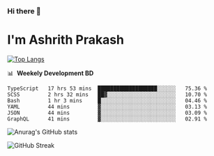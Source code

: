 ### Hi there 👋
# I'm Ashrith Prakash


[![Top Langs](https://github-readme-stats.vercel.app/api/top-langs/?username=xxcheckmatexx&layout=compact&count_private=true&include_all_commits=true&show_icons=true&line_height=20&title_color=FFFFFF&icon_color=FFFFFF&text_color=FFFFFF&bg_color=0D1117)](https://github.com/anuraghazra/github-readme-stats)

📊 &nbsp;**Weekely Development BD**

<!--START_SECTION:waka-->

```text
TypeScript   17 hrs 53 mins  ███████████████████░░░░░░   75.36 %
SCSS         2 hrs 32 mins   ██▓░░░░░░░░░░░░░░░░░░░░░░   10.70 %
Bash         1 hr 3 mins     █░░░░░░░░░░░░░░░░░░░░░░░░   04.46 %
YAML         44 mins         ▓░░░░░░░░░░░░░░░░░░░░░░░░   03.13 %
JSON         44 mins         ▓░░░░░░░░░░░░░░░░░░░░░░░░   03.09 %
GraphQL      41 mins         ▓░░░░░░░░░░░░░░░░░░░░░░░░   02.91 %
```

<!--END_SECTION:waka-->

![Anurag's GitHub stats](https://github-readme-stats.vercel.app/api?username=xxcheckmatexx&count_private=true&show_icons=true&theme=merko)  

![GitHub Streak](http://github-readme-streak-stats.herokuapp.com?user=xxcheckmatexx&theme=merko&hide_border=true&date_format=M%20j%5B%2C%20Y%5D&fire=DD0E0B)
<br/>
